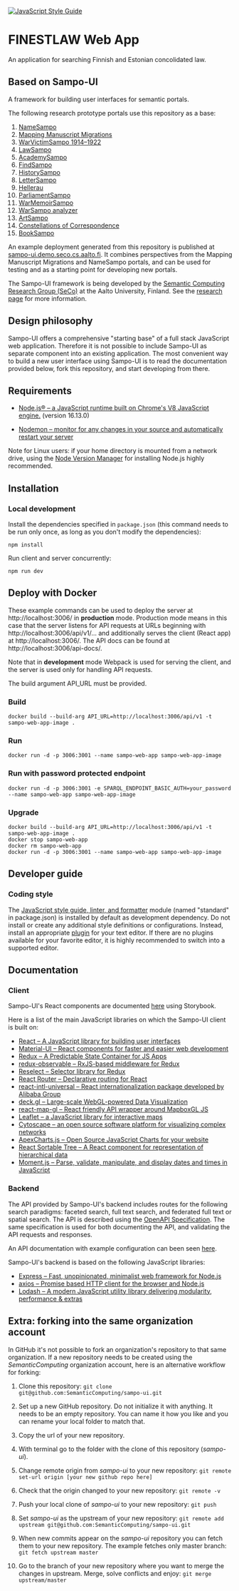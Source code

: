 [![JavaScript Style Guide](https://img.shields.io/badge/code_style-standard-brightgreen.svg)](https://standardjs.com)
# FINESTLAW Web App

An application for searching Finnish and Estonian concolidated law.

## Based on Sampo-UI

A framework for building user interfaces for semantic portals. 

The following research prototype portals use this repository as a base:

1. [NameSampo](https://github.com/SemanticComputing/nimisampo.fi)
2. [Mapping Manuscript Migrations](https://github.com/mapping-manuscript-migrations/mmm-web-app)
3. [WarVictimSampo 1914&ndash;1922](https://github.com/SemanticComputing/sotasurmat-web-app)
4. [LawSampo](https://github.com/SemanticComputing/lawsampo-web-app)
5. [AcademySampo](https://github.com/SemanticComputing/academysampo-web-app)
6. [FindSampo](https://github.com/SemanticComputing/findsampo-web-app) 
7. [HistorySampo](https://github.com/SemanticComputing/historysampo-web-app) 
8. [LetterSampo](https://github.com/SemanticComputing/lettersampo-web-app)
9. [Hellerau](https://github.com/SemanticComputing/hellerau-web-app)
10. [ParliamentSampo](https://github.com/SemanticComputing/parliamentsampo-web-app)
11. [WarMemoirSampo](https://github.com/SemanticComputing/veterans-web-app)
12. [WarSampo analyzer](https://github.com/SemanticComputing/warsa-analyzer-web-app)
13. [ArtSampo](https://github.com/SemanticComputing/artsampo-web-app)
14. [Constellations of Correspondence](https://github.com/SemanticComputing/coco-web-app)
15. [BookSampo](https://github.com/SemanticComputing/booksampo-web-app)

An example deployment generated from this repository is published at [sampo-ui.demo.seco.cs.aalto.fi](https://sampo-ui.demo.seco.cs.aalto.fi). It combines perspectives from the Mapping Manuscript Migrations and NameSampo portals, and can be used for testing and as a starting point for developing new portals. 

The Sampo-UI framework is being developed by the [Semantic Computing Research Group (SeCo)](https://seco.cs.aalto.fi) 
at the Aalto University, Finland. See the [research page](https://seco.cs.aalto.fi/tools/sampo-ui) for 
more information. 

## Design philosophy

Sampo-UI offers a comprehensive "starting base" of a full stack JavaScript web application. 
Therefore it is not possible to include Sampo-UI as separate component into an existing 
application. The 
most convenient way to build a new user interface using Sampo-UI is to read the documentation 
provided below, fork this repository, and start developing from there.

## Requirements

* [Node.js® &ndash; a JavaScript runtime built on Chrome's V8 JavaScript engine.](https://nodejs.org/en/) (version 16.13.0)

* [Nodemon &ndash; monitor for any changes in your source and automatically restart your server](https://nodemon.io/)

Note for Linux users: if your home directory is mounted from a network drive, using the [Node Version Manager](https://github.com/nvm-sh/nvm) for installing Node.js highly recommended. 

## Installation

### Local development

Install the dependencies specified in `package.json` (this command needs to be run only once,
  as long as you don't modify the dependencies):

`npm install`

Run client and server concurrently:

`npm run dev`

## Deploy with Docker

These example commands can be used to deploy the server at http://localhost:3006/ in **production** mode. Production mode means in this case that the server listens for API requests at URLs beginning with http://localhost:3006/api/v1/... and additionally serves the client (React app) at http://localhost:3006/. The API docs can be found at http://localhost:3006/api-docs/.

Note that in **development** mode Webpack is used for serving the client, and the server is used only for handling API requests. 

The build argument API_URL must be provided.

### Build
 `docker build --build-arg API_URL=http://localhost:3006/api/v1 -t sampo-web-app-image .`

### Run
 `docker run -d -p 3006:3001 --name sampo-web-app sampo-web-app-image`

### Run with password protected endpoint
 `docker run -d -p 3006:3001 -e SPARQL_ENDPOINT_BASIC_AUTH=your_password --name sampo-web-app sampo-web-app-image`

### Upgrade
```
docker build --build-arg API_URL=http://localhost:3006/api/v1 -t sampo-web-app-image .
docker stop sampo-web-app
docker rm sampo-web-app
docker run -d -p 3006:3001 --name sampo-web-app sampo-web-app-image
```

## Developer guide

 ### Coding style

The [JavaScript style guide, linter, and formatter](https://standardjs.com) module (named "standard" in package.json) is installed by default as development dependency. Do not install or create any additional style definitions or configurations. Instead, install an appropriate [plugin](https://standardjs.com/index.html#are-there-text-editor-plugins) for your text editor. If there are no plugins  available for your favorite editor, it is highly recommended to switch into a supported editor. 

## Documentation

### Client

Sampo-UI's React components are documented [here](https://semanticcomputing.github.io/sampo-ui) using Storybook.

Here is a list of the main JavaScript libraries on which the Sampo-UI client is built on:

* [React &ndash; A JavaScript library for building user interfaces](https://reactjs.org/)
* [Material-UI &ndash; React components for faster and easier web development](https://material-ui.com/)
* [Redux &ndash; A Predictable State Container for JS Apps](https://redux.js.org/)
* [redux-observable &ndash; RxJS-based middleware for Redux](https://redux-observable.js.org/)
* [Reselect &ndash; Selector library for Redux](https://github.com/reduxjs/reselect)
* [React Router &ndash; Declarative routing for React](https://reacttraining.com/react-router/web/guides/quick-start)
* [react-intl-universal &ndash; React internationalization package developed by Alibaba Group](https://github.com/alibaba/react-intl-universal)
* [deck.gl &ndash; Large-scale WebGL-powered Data Visualization](https://deck.gl) 
* [react-map-gl &ndash; React friendly API wrapper around MapboxGL JS](https://github.com/visgl/react-map-gl) 
* [Leaflet &ndash; a JavaScript library for interactive maps](https://leafletjs.com/) 
* [Cytoscape &ndash; an open source software platform for visualizing complex networks](https://cytoscape.org/)
* [ApexCharts.js &ndash; Open Source JavaScript Charts for your website](https://apexcharts.com/)
* [React Sortable Tree &ndash; A React component for representation of hierarchical data](https://github.com/frontend-collective/react-sortable-tree)
* [Moment.js &ndash; Parse, validate, manipulate, and display dates and times in JavaScript](https://momentjs.com/)

### Backend

The API provided by Sampo-UI's backend includes routes for the following search paradigms: faceted search, 
full text search, and federated full text or spatial search. The API is described using the 
[OpenAPI Specification](https://swagger.io/specification). The same specification is used for both 
documenting the API, and validating the API requests and responses. 

An API documentation with example configuration can been seen [here](https://sampo-ui.demo.seco.cs.aalto.fi/api-docs/).

Sampo-UI's backend is based on the following JavaScript libraries:

* [Express &ndash; Fast, unopinionated, minimalist web framework for Node.js](https://expressjs.com/)
* [axios &ndash; Promise based HTTP client for the browser and Node.js](https://github.com/axios/axios)
* [Lodash &ndash; A modern JavaScript utility library delivering modularity, performance & extras](https://lodash.com/)

## Extra: forking into the same organization account

In GitHub it's not possible to fork an organization's repository to that same organization. If a new repository needs to be created
using the *SemanticComputing* organization account, here is an alternative workflow for forking:

1. Clone this repository:
`git clone git@github.com:SemanticComputing/sampo-ui.git`

2. Set up a new GitHub repository. Do not initialize it with anything. It needs to be an empty repository.
You can name it how you like and you can rename your local folder to match that.

3. Copy the url of your new repository.

4. With terminal go to the folder with the clone of this repository (*sampo-ui*).

5. Change remote origin from *sampo-ui* to your new repository:
`git remote set-url origin [your new github repo here]`

6. Check that the origin changed to your new repository:
`git remote -v`

7. Push your local clone of *sampo-ui* to your new repository:
`git push`

8. Set *sampo-ui* as the upstream of your new repository:
`git remote add upstream git@github.com:SemanticComputing/sampo-ui.git`

9. When new commits appear on the *sampo-ui* repository you can fetch them to your new repository.
The example fetches only master branch:
`git fetch upstream master`

10. Go to the branch of your new repository where you want to merge the changes in upstream.
Merge, solve conflicts and enjoy:
`git merge upstream/master`
